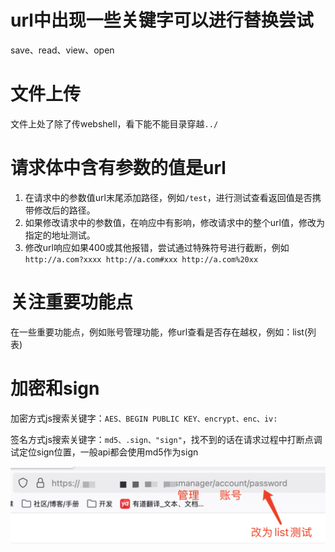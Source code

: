 # url中出现一些关键字可以进行替换尝试
save、read、view、open

# 文件上传
文件上处了除了传webshell，看下能不能目录穿越`../`

# 请求体中含有参数的值是url
1. 在请求中的参数值url末尾添加路径，例如`/test`，进行测试查看返回值是否携带修改后的路径。
2. 如果修改请求中的参数值，在响应中有影响，修改请求中的整个url值，修改为指定的地址测试。
3. 修改url响应如果400或其他报错，尝试通过特殊符号进行截断，例如`http://a.com?xxxx http://a.com#xxx http://a.com%20xx`

# 关注重要功能点
在一些重要功能点，例如账号管理功能，修url查看是否存在越权，例如：list(列表)

# 加密和sign
加密方式js搜索关键字：`AES、BEGIN PUBLIC KEY、encrypt、enc、iv:`

签名方式js搜索关键字：`md5、.sign、"sign"`，找不到的话在请求过程中打断点调试定位sign位置，一般api都会使用md5作为sign



  
![](./img/zs_zd.jpg)

